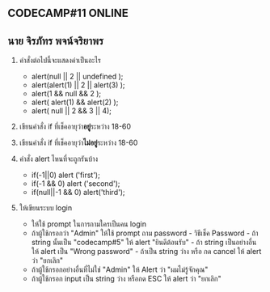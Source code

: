 CODECAMP#11 ONLINE
---------------------------
นาย จิรภัทร พจน์จริยาพร
---------------------------
1. คำสั่งต่อไปนี้จะแสดงค่าเป็นอะไร<br>
    - alert(null || 2 || undefined );<br>
    - alert(alert(1) || 2 || alert(3) );<br>
    - alert(1 && null && 2 );<br>
    - alert( alert(1) && alert(2) );<br>
    - alert( null || 2 && 3 || 4);<br>
    
2. เขียนคำสั่ง if ที่เช็คอายุว่า<b>อยู่</b>ระหว่าง 18-60
3. เขียนคำสั่ง if ที่เช็คอายุว่า<b>ไม่อยู่</b>ระหว่าง 18-60
4. คำสั่ง alert ไหนที่จะถูกรันบ้าง<br>
    - if(-1||0) alert ('first');<br>
    - if(-1 && 0) alert ('second');<br>
    - if(null||-1 && 0) alert('third');<br>

5. ให้เขียนระบบ login
    - ให้ใช้ prompt ในการถามใครเป็นคน login
    - ถ้าผู้ใช้กรอกว่า "Admin" ให้ใช้ prompt ถาม password
          - วิธีเช็ค Password
          - ถ้า string นั้นเป็น "codecamp#5" ให้ alert "ยินดีต้อนรับ"
          - ถ้า string เป็นอย่างอื่นให้ alert เป็น "Wrong password"
          - ถ้าเป็น string ว่าง หรือ กด cancel ให้ alert ว่า "ยกเลิก"
    - ถ้าผู้ใช้กรอกอย่างอื่นที่ไม่ใช่ "Admin" ให้ Alert ว่า "ผมไม่รู้จักคุณ"
    - ถ้าผู้ใช้กรอก input เป็น string ว่าง หรือกด ESC ให้ alert ว่า "ยกเลิก"
